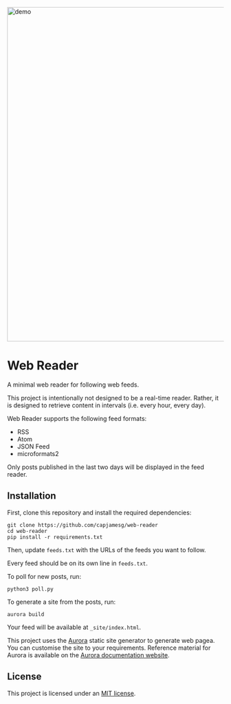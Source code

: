 <img width="779" alt="demo" src="https://github.com/capjamesg/web-reader/assets/37276661/610188cb-d035-40dc-8990-a1b7b908fa2f">

# Web Reader

A minimal web reader for following web feeds.

This project is intentionally not designed to be a real-time reader. Rather, it is designed to retrieve content in intervals (i.e. every hour, every day).

Web Reader supports the following feed formats:

- RSS
- Atom
- JSON Feed
- microformats2

Only posts published in the last two days will be displayed in the feed reader.

## Installation

First, clone this repository and install the required dependencies:

```
git clone https://github.com/capjamesg/web-reader
cd web-reader
pip install -r requirements.txt
```

Then, update `feeds.txt` with the URLs of the feeds you want to follow.

Every feed should be on its own line in `feeds.txt`.

To poll for new posts, run:

```
python3 poll.py
```

To generate a site from the posts, run:

```
aurora build
```

Your feed will be available at `_site/index.html`.

This project uses the [Aurora](https://github.com/capjamesg/aurora) static site generator to generate web pagea. You can customise the site to your requirements. Reference material for Aurora is available on the [Aurora documentation website](https://aurora.jamesg.blog).

## License

This project is licensed under an [MIT license](LICENSE).
